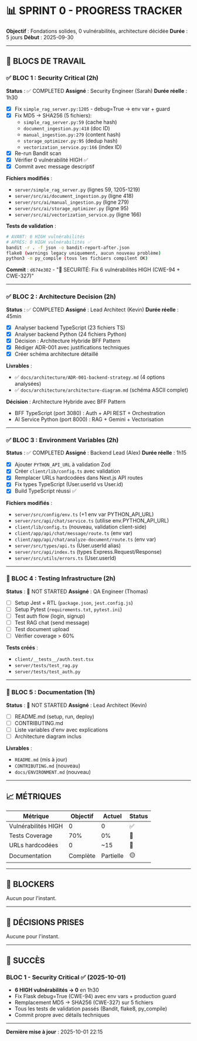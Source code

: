 # 📊 SPRINT 0 - PROGRESS TRACKER

**Objectif** : Fondations solides, 0 vulnérabilités, architecture décidée
**Durée** : 5 jours
**Début** : 2025-09-30

---

## 🎯 BLOCS DE TRAVAIL

### ✅ BLOC 1 : Security Critical (2h)
**Status** : ✅ COMPLETED
**Assigné** : Security Engineer (Sarah)
**Durée réelle** : 1h30

- [x] Fix `simple_rag_server.py:1205` - debug=True → env var + guard
- [x] Fix MD5 → SHA256 (5 fichiers):
  - `simple_rag_server.py:59` (cache hash)
  - `document_ingestion.py:418` (doc ID)
  - `manual_ingestion.py:279` (content hash)
  - `storage_optimizer.py:95` (dedup hash)
  - `vectorization_service.py:166` (index ID)
- [x] Re-run Bandit scan
- [x] Vérifier 0 vulnérabilité HIGH ✅
- [x] Commit avec message descriptif

**Fichiers modifiés** :
- `server/simple_rag_server.py` (lignes 59, 1205-1219)
- `server/src/ai/document_ingestion.py` (ligne 418)
- `server/src/ai/manual_ingestion.py` (ligne 279)
- `server/src/ai/storage_optimizer.py` (ligne 95)
- `server/src/ai/vectorization_service.py` (ligne 166)

**Tests de validation** :
```bash
# AVANT: 6 HIGH vulnérabilités
# APRÈS: 0 HIGH vulnérabilités ✅
bandit -r . -f json -o bandit-report-after.json
flake8 (warnings legacy uniquement, aucun nouveau problème)
python3 -m py_compile (tous les fichiers compilent OK)
```

**Commit** : `d674e302` - "🔐 SECURITÉ: Fix 6 vulnérabilités HIGH (CWE-94 + CWE-327)"

---

### ✅ BLOC 2 : Architecture Decision (2h)
**Status** : ✅ COMPLETED
**Assigné** : Lead Architect (Kevin)
**Durée réelle** : 45min

- [x] Analyser backend TypeScript (23 fichiers TS)
- [x] Analyser backend Python (24 fichiers Python)
- [x] Décision : Architecture Hybride BFF Pattern
- [x] Rédiger ADR-001 avec justifications techniques
- [x] Créer schéma architecture détaillé

**Livrables** :
- ✅ `docs/architecture/ADR-001-backend-strategy.md` (4 options analysées)
- ✅ `docs/architecture/architecture-diagram.md` (schéma ASCII complet)

**Décision** : Architecture Hybride avec BFF Pattern
- BFF TypeScript (port 3080) : Auth + API REST + Orchestration
- AI Service Python (port 8000) : RAG + Gemini + Vectorisation

---

### ✅ BLOC 3 : Environment Variables (2h)
**Status** : ✅ COMPLETED
**Assigné** : Backend Lead (Alex)
**Durée réelle** : 1h15

- [x] Ajouter `PYTHON_API_URL` à validation Zod
- [x] Créer `client/lib/config.ts` avec validation
- [x] Remplacer URLs hardcodées dans Next.js API routes
- [x] Fix types TypeScript (User.userId vs User.id)
- [x] Build TypeScript réussi ✅

**Fichiers modifiés** :
- `server/src/config/env.ts` (+1 env var PYTHON_API_URL)
- `server/src/api/chat/service.ts` (utilise env.PYTHON_API_URL)
- `client/lib/config.ts` (nouveau, validation client-side)
- `client/app/api/chat/message/route.ts` (env var)
- `client/app/api/chat/analyze-document/route.ts` (env var)
- `server/src/types/api.ts` (User.userId alias)
- `server/src/api/index.ts` (types Express.Request/Response)
- `server/src/utils/errors.ts` (User.userId)

---

### 🔴 BLOC 4 : Testing Infrastructure (2h)
**Status** : 🔴 NOT STARTED
**Assigné** : QA Engineer (Thomas)

- [ ] Setup Jest + RTL (`package.json`, `jest.config.js`)
- [ ] Setup Pytest (`requirements.txt`, `pytest.ini`)
- [ ] Test auth flow (login, signup)
- [ ] Test RAG chat (send message)
- [ ] Test document upload
- [ ] Vérifier coverage > 60%

**Tests créés** :
- `client/__tests__/auth.test.tsx`
- `server/tests/test_rag.py`
- `server/tests/test_auth.py`

---

### 🔴 BLOC 5 : Documentation (1h)
**Status** : 🔴 NOT STARTED
**Assigné** : Lead Architect (Kevin)

- [ ] README.md (setup, run, deploy)
- [ ] CONTRIBUTING.md
- [ ] Liste variables d'env avec explications
- [ ] Architecture diagram inclus

**Livrables** :
- `README.md` (mis à jour)
- `CONTRIBUTING.md` (nouveau)
- `docs/ENVIRONMENT.md` (nouveau)

---

## 📈 MÉTRIQUES

| Métrique | Objectif | Actuel | Status |
|----------|----------|--------|--------|
| Vulnérabilités HIGH | 0 | 0 | ✅ |
| Tests Coverage | 70% | 0% | 🔴 |
| URLs hardcodées | 0 | ~15 | 🔴 |
| Documentation | Complète | Partielle | 🟡 |

---

## 🚧 BLOCKERS

Aucun pour l'instant.

---

## 📝 DÉCISIONS PRISES

Aucune pour l'instant.

---

## 🎉 SUCCÈS

### BLOC 1 - Security Critical ✅ (2025-10-01)
- **6 HIGH vulnérabilités → 0** en 1h30
- Fix Flask debug=True (CWE-94) avec env vars + production guard
- Remplacement MD5 → SHA256 (CWE-327) sur 5 fichiers
- Tous les tests de validation passés (Bandit, flake8, py_compile)
- Commit propre avec détails techniques

---

**Dernière mise à jour** : 2025-10-01 22:15
